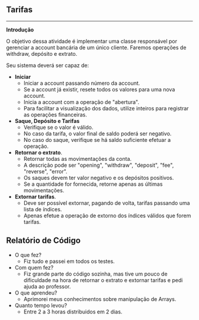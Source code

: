 ## Tarifas
***
**Introdução**

O objetivo dessa atividade é implementar uma classe responsável por gerenciar a account bancária de um único cliente. Faremos operações de withdraw, depósito e extrato.

Seu sistema deverá ser capaz de:

- **Iniciar**
  - Iniciar a account passando número da account.
  - Se a account já existir, resete todos os valores para uma nova account.
  - Inicia a account com a operação de "abertura".
  - Para facilitar a visualização dos dados, utilize inteiros para registrar as operações financeiras.
- **Saque, Depósito e Tarifas**
  - Verifique se o valor é válido.
  - No caso da tarifa, o valor final de saldo poderá ser negativo.
  - No caso do saque, verifique se há saldo suficiente efetuar a operação.
- **Retornar o extrato**.
  - Retornar todas as movimentações da conta.
  - A descrição pode ser "opening", "withdraw", "deposit", "fee", "reverse", "error".
  - Os saques devem ter valor negativo e os depósitos positivos.
  - Se a quantidade for fornecida, retorne apenas as últimas movimentações.
- **Extornar tarifas**.
  - Deve ser possível extornar, pagando de volta, tarifas passando uma lista de índices.
  - Apenas efetue a operação de extorno dos índices válidos que forem tarifas.

## Relatório de Código

- O que fez?
  - Fiz tudo e passei em todos os testes.
- Com quem fez?
  - Fiz grande parte do código sozinha, mas tive um pouco de dificuldade na hora de retornar o extrato e extornar tarifas e pedi ajuda ao professor.
- O que aprendeu?
  - Aprimorei meus conhecimentos sobre manipulação de Arrays.
- Quanto tempo levou?
  - Entre 2 a 3 horas distribuidos em 2 dias.